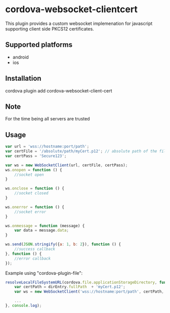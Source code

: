 # cordova-websocket-clientcert

This plugin provides a custom websocket implemenation for javascript
supporting client side PKCS12 certificates.

## Supported platforms
* android
* ios

## Installation

cordova plugin add cordova-websocket-client-cert

## Note

For the time being all servers are trusted

## Usage

```javascript
var url = 'wss://hostname:port/path'; 
var certFile = '/absolute/path/myCert.p12'; // absolute path of the filesystem (see https://cordova.apache.org/docs/en/latest/reference/cordova-plugin-file/#android-file-system-layout)
var certPass = 'Secure123';

var ws = new WebSocketClient(url, certFile, certPass);
ws.onopen = function () {
    //socket open
}

ws.onclose = function () {
    //socket closed
}

ws.onerror = function () {
    //socket error
}

ws.onmessage = function (message) {
    var data = message.data;
}

ws.send(JSON.stringify({a: 1, b: 2}), function () {
    //success callback
}, function () {
    //error callback
});
```

Example using "cordova-plugin-file":

```javascript
resolveLocalFileSystemURL(cordova.file.applicationStorageDirectory, function (dirEntry) {
    var certPath = dirEntry.fullPath  + 'myCert.p12';
    var ws = new WebSocketClient('wss://hostname:port/path', certPath, 'somePassword');

    ...
}, console.log);
```